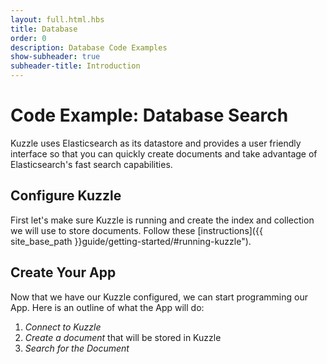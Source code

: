 ```yaml
---
layout: full.html.hbs
title: Database
order: 0
description: Database Code Examples
show-subheader: true
subheader-title: Introduction
---
```


# Code Example: Database Search 


Kuzzle uses Elasticsearch as its datastore and provides a user friendly interface so that you can quickly create documents and take advantage of Elasticsearch's fast search capabilities.


## Configure Kuzzle

First let's make sure Kuzzle is running and create the index and collection we will use to store documents. Follow these [instructions]({{ site_base_path }}guide/getting-started/#running-kuzzle").


## Create Your App

Now that we have our Kuzzle configured, we can start programming our App. Here is an outline of what the App will do:
1. *Connect to Kuzzle*
2. *Create a document* that will be stored in Kuzzle
3. *Search for the Document*


